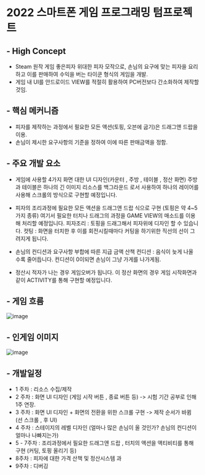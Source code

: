 # 2022 스마트폰 게임 프로그래밍 텀프로젝트

## - High Concept
* Steam 원작 게임 좋은피자 위대한 피자  모작으로, 손님의 요구에 맞는 피자을 요리하고 이를 판매하여
수익을 버는 타이쿤 형식의 게임을 개발.
* 게임 내 UI를 안드로이드 VIEW를 적절히 활용하여 PC버전보다 간소화하여 제작할 것임.


## - 핵심 메커니즘
* 피자를 제작하는 과정에서 필요한 모든 액션(토핑, 오븐에 굽기)은 드래그앤 드랍을 이용.
* 손님이 제시한 요구사항의 기준을 정하여 이에 따른 판매금액을 정함.


## - 주요 개발 요소

* 게임에 사용할  4가지 화면 대한 UI 디자인(카운터 , 주방 , 테이블 , 정산 화면)
 주방과 테이블은 하나의 긴 이미지 리소스를 백그라운드 로서 사용하여 하나의 레이어를 사용해 스크롤의 방식으로 구현할 예정입니다.
 
* 피자의 조리과정에 필요한 모든 액션을 드래그앤 드랍 식으로 구현 (토핑은 약 4~5가지 종류)
  여기서 필요한 터치나 드래그의 과정을 GAME VIEW의 매소드를 이용해 처리할 예정입니다.
  피자조리 : 토핑을 드래그해서 피자위에 디자인 할 수 있습니다.
  컷팅 : 화면을 터치한 후 이를 회전시킬때마다 커팅을 하기위한 직선의 선이 그려지게 됩니다.
  
* 손님의 컨디션과 요구사항 부합에 따른 지급 금액 산책
  컨디션 : 음식이 늦게 나올 수록 줄어듭니다.
  컨디션이 0이되면 손님이 그냥 가게를 나가게됨.
* 정산시 적자가 나는 경우 게임오버가 됩니다. 이 정산 화면의 경우 게임 시작화면과 같이  ACTIVITY를 통해 구현할 예정입니다.

## - 게임 흐름
![image](https://user-images.githubusercontent.com/51450544/160392016-0673aa74-0192-48d8-bd02-3f1c1f9aeb7e.png)


## - 인게임 이미지
![image](https://user-images.githubusercontent.com/51450544/160385280-88e63fb4-7eee-426b-ba8c-058581223f37.png)

## - 개발일정

* 1 주차 :  리소스 수집/제작 
* 2 주차 :   화면 UI 디자인 (게임 시작 버튼 , 종료 버튼 등)     -> 시험 기간 공부로 인해 1주 연장.
* 3 주차 :   화면 UI 디자인 + 화면의 전환을 위한 스크롤 구현 -> 제작 순서가 바뀜 (선 스크롤 , 후 UI)
* 4 주차 :   스테이지의 레벨 디자인 (얼마나 많은 손님이 올 것인가? 손님의 컨디션이 얼마나 나빠지는가)
* 5 - 7주차 : 조리과정에서 필요한 드래그앤 드랍 , 터치의 액션을 액티비티를 통해 구현 (커팅, 토핑 올리기 등)
* 8주차 : 피자에 대한 가격 산책 및 정산시스템 과
* 9주차 : 디버깅
